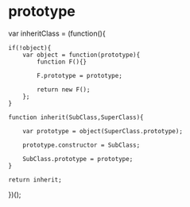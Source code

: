 # prototype

var inheritClass = (function(){

    if(!object){
        var object = function(prototype){
            function F(){}

            F.prototype = prototype;

            return new F();
        };
    }

    function inherit(SubClass,SuperClass){

        var prototype = object(SuperClass.prototype);

        prototype.constructor = SubClass;

        SubClass.prototype = prototype;
    }

    return inherit;
})();
